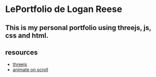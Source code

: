 # LePortfolio de Logan Reese

## This is my personal portfolio using threejs, js, css and html. 

## resources
- [threejs](https://threejs.org/)
- [animate on scroll](http://michalsnik.github.io/aos/)
